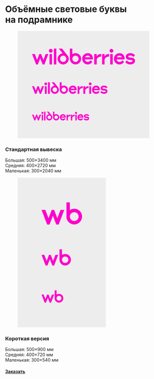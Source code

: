 # Объёмные световые буквы на подрамнике

<div align="left"><figure><img src="../../.gitbook/assets/wb-long-wrapper-01.png" alt=""><figcaption></figcaption></figure></div>

### Стандартная вывеска

Большая: 500×3400 мм \
Средняя: 400×2720 мм \
Маленькая: 300×2040 мм



<div align="left"><figure><img src="../../.gitbook/assets/wb-short-wrapper-01.png" alt=""><figcaption></figcaption></figure></div>

### Короткая версия

Большая: 500×900 мм \
Средняя: 400×720 мм \
Маленькая: 300×540 мм

#### [Заказать](https://www.wildberries.ru/)



